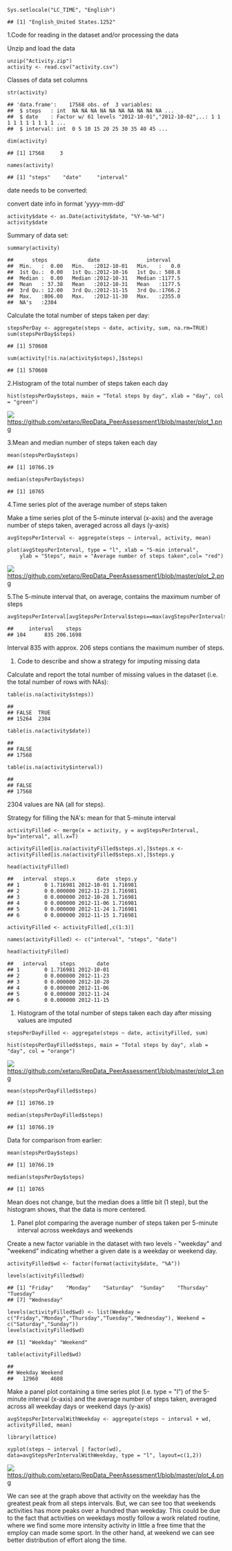     Sys.setlocale("LC_TIME", "English")

    ## [1] "English_United States.1252"

1.Code for reading in the dataset and/or processing the data

Unzip and load the data

    unzip("Activity.zip")
    activity <- read.csv("activity.csv")

Classes of data set columns

    str(activity)

    ## 'data.frame':    17568 obs. of  3 variables:
    ##  $ steps   : int  NA NA NA NA NA NA NA NA NA NA ...
    ##  $ date    : Factor w/ 61 levels "2012-10-01","2012-10-02",..: 1 1 1 1 1 1 1 1 1 1 ...
    ##  $ interval: int  0 5 10 15 20 25 30 35 40 45 ...

    dim(activity)

    ## [1] 17568     3

    names(activity)

    ## [1] "steps"    "date"     "interval"

date needs to be converted:

convert date info in format 'yyyy-mm-dd'

    activity$date <- as.Date(activity$date, "%Y-%m-%d")
    activity$date

Summary of data set:

    summary(activity)

    ##      steps             date               interval     
    ##  Min.   :  0.00   Min.   :2012-10-01   Min.   :   0.0  
    ##  1st Qu.:  0.00   1st Qu.:2012-10-16   1st Qu.: 588.8  
    ##  Median :  0.00   Median :2012-10-31   Median :1177.5  
    ##  Mean   : 37.38   Mean   :2012-10-31   Mean   :1177.5  
    ##  3rd Qu.: 12.00   3rd Qu.:2012-11-15   3rd Qu.:1766.2  
    ##  Max.   :806.00   Max.   :2012-11-30   Max.   :2355.0  
    ##  NA's   :2304

Calculate the total number of steps taken per day:

    stepsPerDay <- aggregate(steps ~ date, activity, sum, na.rm=TRUE)
    sum(stepsPerDay$steps)

    ## [1] 570608

    sum(activity[!is.na(activity$steps),]$steps)

    ## [1] 570608

2.Histogram of the total number of steps taken each day

    hist(stepsPerDay$steps, main = "Total steps by day", xlab = "day", col = "green")

![](PA1_template_md_file__files/figure-markdown_strict/unnamed-chunk-7-1.png)
<https://github.com/xetaro/RepData_PeerAssessment1/blob/master/plot_1.png>

3.Mean and median number of steps taken each day

    mean(stepsPerDay$steps)

    ## [1] 10766.19

    median(stepsPerDay$steps)

    ## [1] 10765

4.Time series plot of the average number of steps taken

Make a time series plot of the 5-minute interval (x-axis) and the
average number of steps taken, averaged across all days (y-axis)

    avgStepsPerInterval <- aggregate(steps ~ interval, activity, mean)

    plot(avgStepsPerInterval, type = "l", xlab = "5-min interval", 
        ylab = "Steps", main = "Average number of steps taken",col= "red")

![](PA1_template_md_file__files/figure-markdown_strict/unnamed-chunk-9-1.png)
<https://github.com/xetaro/RepData_PeerAssessment1/blob/master/plot_2.png>

5.The 5-minute interval that, on average, contains the maximum number of
steps

    avgStepsPerInterval[avgStepsPerInterval$steps==max(avgStepsPerInterval$steps),]

    ##     interval    steps
    ## 104      835 206.1698

Interval 835 with approx. 206 steps contians the maximum number of
steps.

1.  Code to describe and show a strategy for imputing missing data

Calculate and report the total number of missing values in the dataset
(i.e. the total number of rows with NAs):

    table(is.na(activity$steps))

    ## 
    ## FALSE  TRUE 
    ## 15264  2304

    table(is.na(activity$date))

    ## 
    ## FALSE 
    ## 17568

    table(is.na(activity$interval))

    ## 
    ## FALSE 
    ## 17568

2304 values are NA (all for steps).

Strategy for filling the NA's: mean for that 5-minute interval

    activityFilled <- merge(x = activity, y = avgStepsPerInterval, by="interval", all.x=T)

    activityFilled[is.na(activityFilled$steps.x),]$steps.x <-activityFilled[is.na(activityFilled$steps.x),]$steps.y 

    head(activityFilled)

    ##   interval  steps.x       date  steps.y
    ## 1        0 1.716981 2012-10-01 1.716981
    ## 2        0 0.000000 2012-11-23 1.716981
    ## 3        0 0.000000 2012-10-28 1.716981
    ## 4        0 0.000000 2012-11-06 1.716981
    ## 5        0 0.000000 2012-11-24 1.716981
    ## 6        0 0.000000 2012-11-15 1.716981

    activityFilled <- activityFilled[,c(1:3)]

    names(activityFilled) <- c("interval", "steps", "date")

    head(activityFilled)

    ##   interval    steps       date
    ## 1        0 1.716981 2012-10-01
    ## 2        0 0.000000 2012-11-23
    ## 3        0 0.000000 2012-10-28
    ## 4        0 0.000000 2012-11-06
    ## 5        0 0.000000 2012-11-24
    ## 6        0 0.000000 2012-11-15

1.  Histogram of the total number of steps taken each day after missing
    values are imputed

<!-- -->

    stepsPerDayFilled <- aggregate(steps ~ date, activityFilled, sum)

    hist(stepsPerDayFilled$steps, main = "Total steps by day", xlab = "day", col = "orange")

![](PA1_template_md_file__files/figure-markdown_strict/unnamed-chunk-14-1.png)
<https://github.com/xetaro/RepData_PeerAssessment1/blob/master/plot_3.png>

    mean(stepsPerDayFilled$steps)

    ## [1] 10766.19

    median(stepsPerDayFilled$steps)

    ## [1] 10766.19

Data for comparison from earlier:

    mean(stepsPerDay$steps)

    ## [1] 10766.19

    median(stepsPerDay$steps)

    ## [1] 10765

Mean does not change, but the median does a little bit (1 step), but the
histogram shows, that the data is more centered.

1.  Panel plot comparing the average number of steps taken per 5-minute
    interval across weekdays and weekends

Create a new factor variable in the dataset with two levels - "weekday"
and "weekend" indicating whether a given date is a weekday or weekend
day.

    activityFilled$wd <- factor(format(activity$date, "%A"))

    levels(activityFilled$wd)

    ## [1] "Friday"    "Monday"    "Saturday"  "Sunday"    "Thursday"  "Tuesday"  
    ## [7] "Wednesday"

    levels(activityFilled$wd) <- list(Weekday = c("Friday","Monday","Thursday","Tuesday","Wednesday"), Weekend = c("Saturday","Sunday"))
    levels(activityFilled$wd)

    ## [1] "Weekday" "Weekend"

    table(activityFilled$wd)

    ## 
    ## Weekday Weekend 
    ##   12960    4608

Make a panel plot containing a time series plot (i.e. type = "l") of the
5-minute interval (x-axis) and the average number of steps taken,
averaged across all weekday days or weekend days (y-axis)

    avgStepsPerIntervalWithWeekday <- aggregate(steps ~ interval + wd, activityFilled, mean)

    library(lattice)

    xyplot(steps ~ interval | factor(wd), data=avgStepsPerIntervalWithWeekday, type = "l", layout=c(1,2))

![](PA1_template_md_file__files/figure-markdown_strict/unnamed-chunk-18-1.png)
<https://github.com/xetaro/RepData_PeerAssessment1/blob/master/plot_4.png>

We can see at the graph above that activity on the weekday has the
greatest peak from all steps intervals. But, we can see too that
weekends activities has more peaks over a hundred than weekday. This
could be due to the fact that activities on weekdays mostly follow a
work related routine, where we find some more intensity activity in
little a free time that the employ can made some sport. In the other
hand, at weekend we can see better distribution of effort along the
time.
